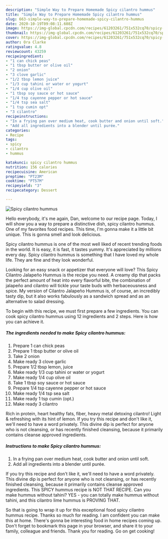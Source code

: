 ```yaml
---
description: "Simple Way to Prepare Homemade Spicy cilantro hummus"
title: "Simple Way to Prepare Homemade Spicy cilantro hummus"
slug: 663-simple-way-to-prepare-homemade-spicy-cilantro-hummus
date: 2020-10-19T09:08:11.608Z
image: https://img-global.cpcdn.com/recipes/61203261/751x532cq70/spicy-cilantro-hummus-recipe-main-photo.jpg
thumbnail: https://img-global.cpcdn.com/recipes/61203261/751x532cq70/spicy-cilantro-hummus-recipe-main-photo.jpg
cover: https://img-global.cpcdn.com/recipes/61203261/751x532cq70/spicy-cilantro-hummus-recipe-main-photo.jpg
author: Ora Clarke
ratingvalue: 4.8
reviewcount: 43259
recipeingredient:
- "1 can chick peas"
- "1 tbsp butter or olive oil"
- "2 onion"
- "3 clove garlic"
- "1/2 tbsp lemon juice"
- "1/3 cup tahini or water or yogurt"
- "1/4 cup olive oil"
- "1 tbsp soy sauce or hot sauce"
- "1/4 tsp cayenne pepper or hot sauce"
- "1/4 tsp sea salt"
- "1 tsp cumin opt"
- "3 cilantro"
recipeinstructions:
- "In a frying pan over medium heat, cook butter and onion until soft."
- "Add all ingredients into a blender until purée."
categories:
- Recipe
tags:
- spicy
- cilantro
- hummus

katakunci: spicy cilantro hummus 
nutrition: 156 calories
recipecuisine: American
preptime: "PT23M"
cooktime: "PT57M"
recipeyield: "3"
recipecategory: Dessert

---
```



![Spicy cilantro hummus](https://img-global.cpcdn.com/recipes/61203261/751x532cq70/spicy-cilantro-hummus-recipe-main-photo.jpg)

Hello everybody, it's me again, Dan, welcome to our recipe page. Today, I will show you a way to prepare a distinctive dish, spicy cilantro hummus. One of my favorites food recipes. This time, I'm gonna make it a little bit unique. This is gonna smell and look delicious.

Spicy cilantro hummus is one of the most well liked of recent trending foods in the world. It is easy, it is fast, it tastes yummy. It's appreciated by millions every day. Spicy cilantro hummus is something that I have loved my whole life. They are fine and they look wonderful.

Looking for an easy snack or appetizer that everyone will love? This Spicy Cilantro Jalapeño Hummus is the recipe you need. A creamy dip that packs the perfect amount of heat into every flavorful bite, the combination of jalapeño and cilantro will tickle your taste buds with herbaceousness and spice. My version of Cilantro Jalapeño Hummus is, of course, an incredibly tasty dip, but it also works fabulously as a sandwich spread and as an alternative to salad dressing.


To begin with this recipe, we must first prepare a few ingredients. You can cook spicy cilantro hummus using 12 ingredients and 2 steps. Here is how you can achieve it.

<!--inarticleads1-->

##### The ingredients needed to make Spicy cilantro hummus:

1. Prepare 1 can chick peas
1. Prepare 1 tbsp butter or olive oil
1. Take 2 onion
1. Make ready 3 clove garlic
1. Prepare 1/2 tbsp lemon, juice
1. Make ready 1/3 cup tahini or water or yogurt
1. Make ready 1/4 cup olive oil
1. Take 1 tbsp soy sauce or hot sauce
1. Prepare 1/4 tsp cayenne pepper or hot sauce
1. Make ready 1/4 tsp sea salt
1. Make ready 1 tsp cumin (opt.)
1. Make ready 3 cilantro


Rich in protein, heart healthy fats, fiber, heavy metal detoxing cilantro! Light &amp; refreshing with its hint of lemon. If you try this recipe and don&#39;t like it, we&#39;ll need to have a word privately. This divine dip is perfect for anyone who is not cleansing, or has recently finished cleansing, because it primarily contains cleanse approved ingredients. 

<!--inarticleads2-->

##### Instructions to make Spicy cilantro hummus:

1. In a frying pan over medium heat, cook butter and onion until soft.
1. Add all ingredients into a blender until purée.


If you try this recipe and don&#39;t like it, we&#39;ll need to have a word privately. This divine dip is perfect for anyone who is not cleansing, or has recently finished cleansing, because it primarily contains cleanse approved ingredients. This SPICY hummus recipe is NOT THAT RECIPE. Can you make hummus without tahini? YES - you can totally make hummus without tahini, and this cilantro lime hummus is PROVING THAT. 

So that is going to wrap it up for this exceptional food spicy cilantro hummus recipe. Thanks so much for reading. I am confident you can make this at home. There's gonna be interesting food in home recipes coming up. Don't forget to bookmark this page in your browser, and share it to your family, colleague and friends. Thank you for reading. Go on get cooking!
